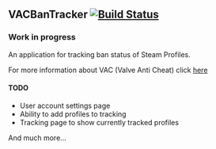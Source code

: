 ## VACBanTracker [![Build Status](https://travis-ci.com/Saturn/vacbantracker.svg?branch=master)](https://travis-ci.com/Saturn/vacbantracker)

### Work in progress

An application for tracking ban status of Steam Profiles.

For more information about VAC (Valve Anti Cheat) click [here](https://support.steampowered.com/kb/7849-RADZ-6869/valve-anti-cheat-system-vac)

#### TODO
- User account settings page
- Ability to add profiles to tracking
- Tracking page to show currently tracked profiles

And much more...